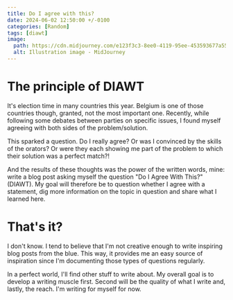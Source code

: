 ```yaml
---
title: Do I agree with this?
date: 2024-06-02 12:50:00 +/-0100
categories: [Random]
tags: [diawt]
image:
  path: https://cdn.midjourney.com/e123f3c3-8ee0-4119-95ee-453593677a55/0_0.png
  alt: Illustration image - MidJourney
---
```


# The principle of DIAWT

It's election time in many countries this year. Belgium is one of those countries though, granted, not the most important one. Recently, while following some debates between parties on specific issues, I found myself agreeing with both sides of the problem/solution. 

This sparked a question. Do I really agree? Or was I convinced by the skills of the orators? Or were they each showing me part of the problem to which their solution was a perfect match?!

And the results of these thoughts was the power of the written words, mine: write a blog post asking myself the question "Do I Agree With This?" (DIAWT). My goal will therefore be to question whether I agree with a statement, dig more information on the topic in question and share what I learned here.

# That's it?

I don't know. I tend to believe that I'm not creative enough to write inspiring blog posts from the blue. This way, it provides me an easy source of inspiration since I'm documenting those types of questions regularly.

In a perfect world, I'll find other stuff to write about. My overall goal is to develop a writing muscle first. Second will be the quality of what I write and, lastly, the reach. I'm writing for myself for now.

